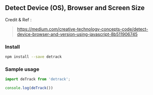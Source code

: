 ## Detect Device (OS), Browser and Screen Size

Credit & Ref :
> https://medium.com/creative-technology-concepts-code/detect-device-browser-and-version-using-javascript-8b511906745

### Install
```bash
npm install --save detrack
```

### Sample usage

```javascript
import deTrack from 'detrack';

console.log(deTrack())
```